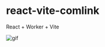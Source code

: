 # react-vite-comlink
React + Worker + Vite

![gif](https://res.cloudinary.com/dj5iihhqv/image/upload/v1668619191/2022-11-16_at_17.18.45_-_Amber_Coyote-min_fwa0xy.gif)
